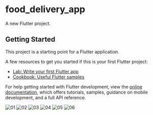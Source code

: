 # food_delivery_app

A new Flutter project.

## Getting Started

This project is a starting point for a Flutter application.

A few resources to get you started if this is your first Flutter project:

- [Lab: Write your first Flutter app](https://docs.flutter.dev/get-started/codelab)
- [Cookbook: Useful Flutter samples](https://docs.flutter.dev/cookbook)

For help getting started with Flutter development, view the
[online documentation](https://docs.flutter.dev/), which offers tutorials,
samples, guidance on mobile development, and a full API reference.

![01](https://user-images.githubusercontent.com/65570842/178112821-243ff784-4f41-4cd1-83ca-bf89fdd14086.png)
![02](https://user-images.githubusercontent.com/65570842/178112822-7e17b4c8-766c-47d9-9147-720fbed07e94.png)
![03](https://user-images.githubusercontent.com/65570842/178112825-240ce6ca-7b0f-48dd-8a42-2026e9fd29bc.png)
![04](https://user-images.githubusercontent.com/65570842/178112827-88c16f51-8797-42fc-9576-25e7457a6fb9.png)
![05](https://user-images.githubusercontent.com/65570842/178112828-6897323d-3f32-48f3-b712-ba10604b32d4.png)
![06](https://user-images.githubusercontent.com/65570842/178112829-53d55f67-6b0b-4c09-84b1-11a3165a207a.png)

